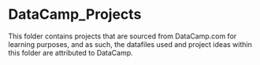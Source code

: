 # DataCamp_Projects

This folder contains projects that are sourced from DataCamp.com for learning purposes, and as such, the datafiles used and project ideas within this folder are attributed to DataCamp. 

